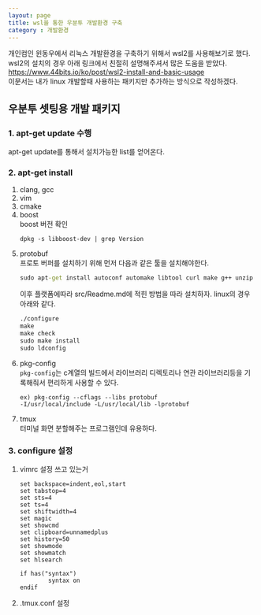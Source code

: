 ```yaml
---
layout: page
title: wsl을 통한 우분투 개발환경 구축
category : 개발환경
---
```


개인컴인 윈동우에서 리눅스 개발환경을 구축하기 위해서 wsl2를 사용해보기로 했다.  
wsl2의 설치의 경우 아래 링크에서 친절히 설명해주셔서 많은 도움을 받았다. 
https://www.44bits.io/ko/post/wsl2-install-and-basic-usage  
이문서는 내가 linux 개발할때 사용하는 패키지만 추가하는 방식으로 작성하겠다.

  
## 우분투 셋팅용 개발 패키지

### 1. apt-get update 수행
apt-get update를 통해서 설치가능한 list를 얻어온다.
### 2. apt-get install
1. clang, gcc
2. vim
3. cmake
4. boost  
    boost 버전 확인
    ```
    dpkg -s libboost-dev | grep Version
5. protobuf  
    프로토 버퍼를 설치하기 위해 먼저 다음과 같은 툴을 설치해야한다.  
    ```cmd
    sudo apt-get install autoconf automake libtool curl make g++ unzip -y
    ```
    이후 플랫폼에따라 src/Readme.md에 적힌 방법을 따라 설치하자.
    linux의 경우 아래와 같다. 
    ```cmd
    ./configure
    make
    make check
    sudo make install
    sudo ldconfig
    ```
6. pkg-config  
    `pkg-config`는 c계열의 빌드에서 라이브러리 디렉토리나 연관 라이브러리등을 
    기록해줘서 편리하게 사용할 수 있다.
    ```
    ex) pkg-config --cflags --libs protobuf
    -I/usr/local/include -L/usr/local/lib -lprotobuf
    ```
7. tmux  
    터미널 화면 분할해주는 프로그램인데 유용하다.

### 3. configure 설정
1. vimrc 설정
    쓰고 있는거
    ```
    set backspace=indent,eol,start      
    set tabstop=4           
    set sts=4               
    set ts=4
    set shiftwidth=4        
    set magic               
    set showcmd             
    set clipboard=unnamedplus
    set history=50          
    set showmode           
    set showmatch           
    set hlsearch            

    if has("syntax")
            syntax on
    endif
    ``` 
2. .tmux.conf 설정

